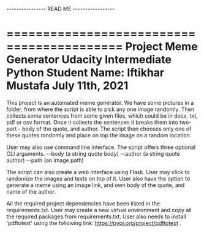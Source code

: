 ---------------- READ ME -----------------

==========================================
Project Meme Generator
Udacity Intermediate Python
Student Name: Iftikhar Mustafa
July 11th, 2021
==========================================


This project is an automated meme generator. We have some pictures in a folder, from where the script is able to pick any one image randomly. Then collects some sentences from some given files, which could be in docx, txt, pdf or csv format. Once it collects the sentences it breaks them into two-part - body of the quote, and author. The script then chooses only one of these quotes randomly and place on top the image on a random location.

User may also use command line interface. The script offers three optional CLI arguments.
--body (a string quote body)
--author (a string quote author)
--path (an image path)

The script can also create a web interface using Flask. User may click to randomize the images and texts on top of it. User also have the option to generate a meme using an image link, and own body of the quote, and name of the author.

All the required project dependencies have been listed in the requirements.txt. User may create a new virtual environment and copy all the required packages from requirements.txt. User also needs to install 'pdftotext' using the following link: https://pypi.org/project/pdftotext .